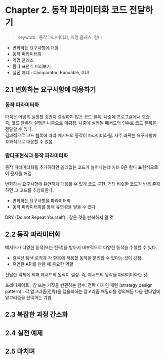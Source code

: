 # Chapter 2. 동작 파라미터화 코드 전달하기
> Keyword : 동작 파라미터화, 익명 클래스, 람다

- 변화하는 요구사항에 대응
- 동작 파라미터화
- 익명 클래스
- 람다 표현식 미리보기
- 실전 예제 : Comparator, Runnable, GUI

## 2.1 변화하는 요구사항에 대응하기
### 동작 파라미터화
아직은 어떻게 실행할 것인지 결정하지 않은 코드 블록. 나중에 프로그램에서 호출.  
즉, 코드 블록의 실행은 나중으로 미뤄짐. 나중에 실행될 메서드의 인수로 코드 블록을 전달할 수 있다.  
결과적으로 코드 블록에 따라 메서드의 동작이 파라미터화됨.
자주 바뀌는 요구사항에 효과적으로 대응할 수 있음.

### 람다표현식과 동작 파라미터화
동작 파라미터화를 추가하려면 쓸데없는 코드가 늘어나는데 자바 8은 람다 표현식으로 이 문제를 해결

변화하는 요구사항에 유연하게 대응할 수 있게 코드 구현.
거의 비슷한 코드가 반복 존재하면 그 코드를 추상화한다.
- 변화하는 요구사항을 파라미터화
- 동작 파라미터화를 통해 유연성을 얻을 수 있다.

DRY (Do not Repeat Yourself) : 같은 것을 반복하지 말 것

## 2.2 동작 파라미터화
메서드가 다양한 동작(또는 전략)을 받아서 내부적으로 다양한 동작을 수행할 수 있다.
- 컬렉션 탐색 로직과 각 항목에 적용할 동작을 분리할 수 있다는 것이 강점
- 유연한 API를 만들 때 중요한 역할

전달한 객체에 의해 메서드의 동작이 결정. 즉, 메서드의 동작을 파라미터화한 것.

프레디케이트 : 참 또는 거짓을 반환하는 함수.
전략 디자인 패턴 (strategy design pattern) : 각 알고리즘(전략)을 캡슐화하는 알고리즘 패밀리를 정의해둔 다음 런타임에 알고리즘을 선택하는 기법

## 2.3 복잡한 과정 간소화

## 2.4 실전 예제

## 2.5 마치며

